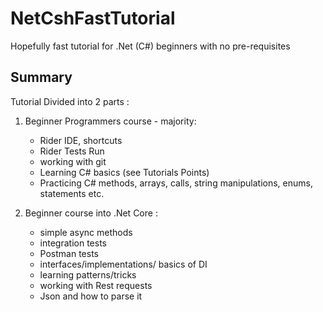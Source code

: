 # NetCshFastTutorial
Hopefully fast tutorial for .Net (C#) beginners with no pre-requisites

## Summary

Tutorial Divided into 2 parts :

1) Beginner Programmers course - majority:
    - Rider IDE, shortcuts
    - Rider Tests Run
    - working with git
    - Learning C# basics  (see Tutorials Points)
    - Practicing C# methods, arrays, calls, string manipulations, enums, statements etc.
    
2) Beginner course into .Net Core :
    - simple async methods
    - integration tests
    - Postman tests
    - interfaces/implementations/ basics of DI
    - learning patterns/tricks
    - working with Rest requests
    - Json and how to parse it
 
